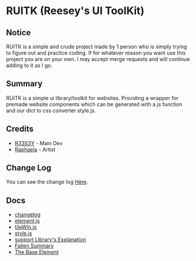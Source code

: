 # RUITK (Reesey's UI ToolKit)

## Notice
RUITK is a simple and crude project made by 1 person who is simply trying to figure out and practice coding. If for whatever reason you want use this project you are on your own. I may accept merge requests and will continue adding to it as I go.

## Summary
RUITK is a simple ui library/toolkit for websites. Providing a wrapper for premade website components which can be generated with a js function and our dict to css converter style.js.

## Credits
 - [R33S3Y](https://github.com/R33S3Y) - Main Dev
 - [Raphaela](https://www.instagram.com/fredyguy12_art/) - Artist
## Change Log
You can see the change log [Here](doc/changelog.md).

## Docs
 - [changelog](doc/changelog.md)
 - [element.js](doc/element.js.md)
 - [tileWin.js](doc/tileWin.js.md)
 - [style.js](doc/support/style.js.md)
 - [support Library's Explanation](doc/support/support%20Library's%20Explanation.md)
 - [Fallen Summary](doc/fallen/Fallen%20Summary.md)
 - [The Base Element](doc/fallen/The%20Base%20Element.md)